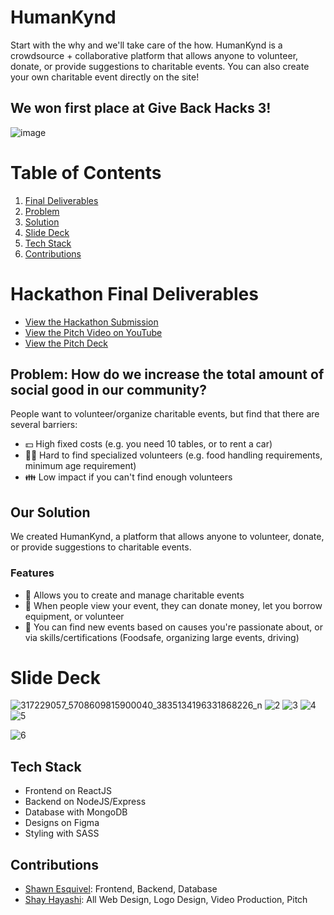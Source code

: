 # HumanKynd
Start with the why and we'll take care of the how.  HumanKynd is a crowdsource + collaborative platform that allows anyone to volunteer, donate, or provide suggestions to charitable events. You can also create your own charitable event directly on the site!

## We won first place at Give Back Hacks 3!
![image](https://user-images.githubusercontent.com/94336773/204435105-05785e98-0961-4316-bd7e-897c09651a43.png)

# **Table of Contents**
1. [Final Deliverables](#hackathon-final-deliverables) 
2.  [Problem](#problem-how-do-we-increase-the-total-amount-of-social-good-in-our-community) 
3. [Solution](#our-solution)
4. [Slide Deck](#slide-deck)
5. [Tech Stack](#tech-stack)
6. [Contributions](#contributions)

# Hackathon Final Deliverables
- [View the Hackathon Submission](https://devpost.com/software/humankynd)
- [View the Pitch Video on YouTube](https://youtu.be/sOoozI3wxjo)
- [View the Pitch Deck](https://drive.google.com/file/d/16PCWAqhjEFvXcTZAmyP6mFx402bta1FY/view?usp=sharing)


## Problem: How do we increase the total amount of social good in our community?
People want to volunteer/organize charitable events, but find that there are several barriers:
- 💵 High fixed costs (e.g. you need 10 tables, or to rent a car)
- 🙋🏼 Hard to find specialized volunteers (e.g. food handling requirements, minimum age requirement)
- 👪 Low impact if you can't find enough volunteers

## Our Solution
We created HumanKynd, a platform that allows anyone to volunteer, donate, or provide suggestions to charitable events.

### Features
- 💜 Allows you to create and manage charitable events
- 💚 When people view your event, they can donate money, let you borrow equipment, or volunteer
- 🔎 You can find new events based on causes you're passionate about, or via skills/certifications (Foodsafe, organizing large events, driving)

# Slide Deck
![317229057_5708609815900040_3835134196331868226_n](https://user-images.githubusercontent.com/94336773/204433284-cfd2c2c5-0cde-4023-97c6-4790e55dbf06.png)
![2](https://user-images.githubusercontent.com/94336773/204433423-cc87b0d7-bccf-4260-9f0c-f707c19e7095.png)
![3](https://user-images.githubusercontent.com/94336773/204433430-1d9d7666-b553-4ff1-be77-19f264116f41.png)
![4](https://user-images.githubusercontent.com/94336773/204433440-09637e0b-01a5-4e5a-b4e0-442749b0479f.png)
![5](https://user-images.githubusercontent.com/94336773/204433451-81f744f2-c0f9-4475-be14-755627ada724.png)

![6](https://user-images.githubusercontent.com/94336773/204433466-e614effd-7758-4050-8516-74a2ccadf145.png)

## Tech Stack
- Frontend on ReactJS
- Backend on NodeJS/Express
- Database with MongoDB
- Designs on Figma
- Styling with SASS

## Contributions
- [Shawn Esquivel](linkedin.com/in/shawnesquivel): Frontend, Backend, Database
- [Shay Hayashi](linkedin.com/in/shayhayashi): All Web Design, Logo Design, Video Production, Pitch

